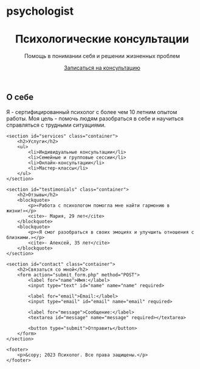 # psychologist
<!DOCTYPE html>
<html lang="ru">
<head>
    <meta charset="UTF-8">
    <meta name="viewport" content="width=device-width, initial-scale=1.0">
    <link rel="stylesheet" href="styles.css">
    <title>Психолог - Консультации и помощь</title>
</head>
<body>
    <header>
        <div class="container">
            <h1>Психологические консультации</h1>
<!DOCTYPE html>
            <p>Помощь в понимании себя и решении жизненных проблем</p>
            <a href="#contact" class="cta-button">Записаться на консультацию</a>
        </div>
    </header>
    <section id="about" class="container">
        <h2>О себе</h2>
        <p>Я - сертифицированный психолог с более чем 10 летним опытом работы. Моя цель - помочь людям разобраться в себе и научиться справляться с трудными ситуациями.</p>
    </section>

    <section id="services" class="container">
        <h2>Услуги</h2>
        <ul>
            <li>Индивидуальные консультации</li>
            <li>Семейные и групповые сессии</li>
            <li>Онлайн-консультации</li>
            <li>Мастер-классы</li>
        </ul>
    </section>

    <section id="testimonials" class="container">
        <h2>Отзывы</h2>
        <blockquote>
            <p>«Работа с психологом помогла мне найти гармонию в жизни!»</p>
            <cite>- Мария, 29 лет</cite>
        </blockquote>
        <blockquote>
            <p>«Я смог разобраться в своих эмоциях и улучшить отношения с близкими.»</p>
            <cite>- Алексей, 35 лет</cite>
        </blockquote>
    </section>

    <section id="contact" class="container">
        <h2>Связаться со мной</h2>
        <form action="submit_form.php" method="POST">
            <label for="name">Имя:</label>
            <input type="text" id="name" name="name" required>
            
            <label for="email">Email:</label>
            <input type="email" id="email" name="email" required>
            
            <label for="message">Сообщение:</label>
            <textarea id="message" name="message" required></textarea>
            
            <button type="submit">Отправить</button>
        </form>
    </section>

    <footer>
        <p>&copy; 2023 Психолог. Все права защищены.</p>
    </footer>
</body>
</html>
